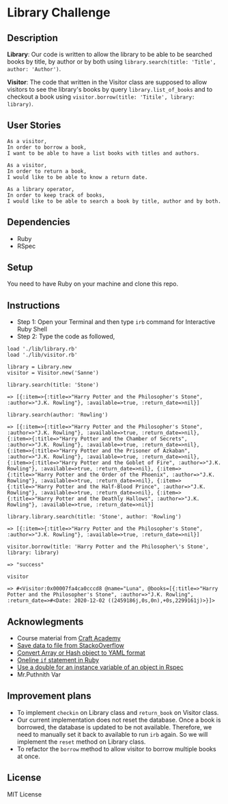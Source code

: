 # Library Challenge

## Description

**Library**:
Our code is written to allow the library to be able to be searched books by title, by author or by both using `library.search(title: 'Title', author: 'Author')`.

**Visitor**:
The code that written in the Visitor class are supposed to allow visitors to see the library's books by query `library.list_of_books` and to checkout a book using `visitor.borrow(title: 'Titile', library: library)`. 

## User Stories

```
As a visitor,
In order to borrow a book,
I want to be able to have a list books with titles and authors.
```

```
As a visitor,
In order to return a book,
I would like to be able to know a return date.
```

```
As a library operator,
In order to keep track of books,
I would like to be able to search a book by title, author and by both.
```

## Dependencies
- Ruby
- RSpec

## Setup

You need to have Ruby on your machine and clone this repo.

## Instructions

- Step 1: Open your Terminal and then type `irb` command for Interactive Ruby Shell
- Step 2: Type the code as followed,
  
```
load './lib/library.rb'
load './lib/visitor.rb'

library = Library.new
visitor = Visitor.new('Sanne')

library.search(title: 'Stone')

=> [{:item=>{:title=>"Harry Potter and the Philosopher's Stone", :author=>"J.K. Rowling"}, :available=>true, :return_date=>nil}] 

library.search(author: 'Rowling')

=> [{:item=>{:title=>"Harry Potter and the Philosopher's Stone", :author=>"J.K. Rowling"}, :available=>true, :return_date=>nil}, {:item=>{:title=>"Harry Potter and the Chamber of Secrets", :author=>"J.K. Rowling"}, :available=>true, :return_date=>nil}, {:item=>{:title=>"Harry Potter and the Prisoner of Azkaban", :author=>"J.K. Rowling"}, :available=>true, :return_date=>nil}, {:item=>{:title=>"Harry Potter and the Goblet of Fire", :author=>"J.K. Rowling"}, :available=>true, :return_date=>nil}, {:item=>{:title=>"Harry Potter and the Order of the Phoenix", :author=>"J.K. Rowling"}, :available=>true, :return_date=>nil}, {:item=>{:title=>"Harry Potter and the Half-Blood Prince", :author=>"J.K. Rowling"}, :available=>true, :return_date=>nil}, {:item=>{:title=>"Harry Potter and the Deathly Hallows", :author=>"J.K. Rowling"}, :available=>true, :return_date=>nil}] 

library.library.search(title: 'Stone', author: 'Rowling')

=> [{:item=>{:title=>"Harry Potter and the Philosopher's Stone", :author=>"J.K. Rowling"}, :available=>true, :return_date=>nil}] 

visitor.borrow(title: 'Harry Potter and the Philosopher\'s Stone', library: library)

=> "success"

visitor

=> #<Visitor:0x00007fa4ca0cccd8 @name="Luna", @books=[{:title=>"Harry Potter and the Philosopher's Stone", :author=>"J.K. Rowling", :return_date=>#<Date: 2020-12-02 ((2459186j,0s,0n),+0s,2299161j)>}]> 
```

## Acknowlegments
- Course material from [Craft Academy](https://www.craftacademy.se/english/)
- [Save data to file from StackoOverflow](https://stackoverflow.com/a/2777863)
- [Convert Array or Hash object to YAML format](https://stackoverflow.com/a/17576810)
- [Oneline `if` statement in Ruby](https://stackoverflow.com/a/42308805)
- [Use a double for an instance variable of an object in Rspec](https://stackoverflow.com/questions/39815538/use-a-double-for-an-instance-variable-of-an-object-in-rspec)
- Mr.Puthnith Var

## Improvement plans
- To implement `checkin` on Library class and `return_book` on Visitor class.
- Our current implementation does not reset the database. Once a book is borrowed, the database is updated to be not available. Therefore, we need to manually set it back to available to run `irb` again. So we will implement the `reset` method on Library class.
- To refactor the `borrow` method to allow visitor to borrow multiple books at once.

## License
MIT License 
